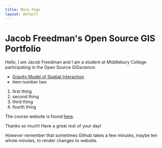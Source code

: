 ```yaml
---
title: Main Page
layout: default
---
```


# Jacob Freedman's Open Source GIS Portfolio
Hello, I am Jacob Freedman and I am a student at Middlebury College participating in the Open Source GISscience.

- [Gravity Model of Spatial Interaction](gravity/gravity.md) 
- item number two

1. first thing
2. second thing
3. third thing
4. fourth thing

The course website is found [here](https://gis4dev.github.io).

Thanks so much! Have a great rest of your day!

_However_ remember that sometimes Github takes a few minutes, maybe ten whole minutes, to render changes to website.
